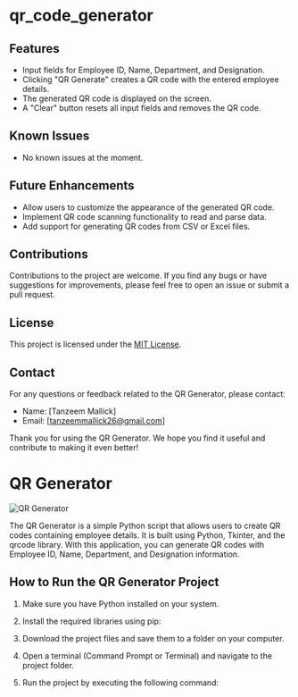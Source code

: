 # qr_code_generator

## Features

- Input fields for Employee ID, Name, Department, and Designation.
- Clicking "QR Generate" creates a QR code with the entered employee details.
- The generated QR code is displayed on the screen.
- A "Clear" button resets all input fields and removes the QR code.

## Known Issues

- No known issues at the moment.

## Future Enhancements

- Allow users to customize the appearance of the generated QR code.
- Implement QR code scanning functionality to read and parse data.
- Add support for generating QR codes from CSV or Excel files.

## Contributions

Contributions to the project are welcome. If you find any bugs or have suggestions for improvements, please feel free to open an issue or submit a pull request.

## License

This project is licensed under the [MIT License](LICENSE.md).

## Contact

For any questions or feedback related to the QR Generator, please contact:

- Name: [Tanzeem Mallick]
- Email: [tanzeemmallick26@gmail.com]

Thank you for using the QR Generator. We hope you find it useful and contribute to making it even better!



# QR Generator

![QR Generator](qr_generator.png)

The QR Generator is a simple Python script that allows users to create QR codes containing employee details. It is built using Python, Tkinter, and the qrcode library. With this application, you can generate QR codes with Employee ID, Name, Department, and Designation information.

## How to Run the QR Generator Project

1. Make sure you have Python installed on your system.

2. Install the required libraries using pip:

3. Download the project files and save them to a folder on your computer.

4. Open a terminal (Command Prompt or Terminal) and navigate to the project folder.

5. Run the project by executing the following command:

